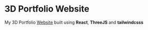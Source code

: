 # 3D Portfolio Website

My 3D Portfolio [Website](https://mohamedasif.web.app/) built using **React**, **ThreeJS** and **tailwindcsss**